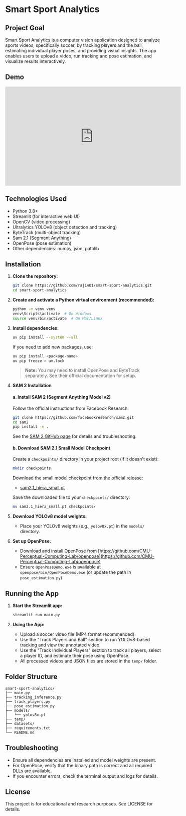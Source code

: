 # Smart Sport Analytics

## Project Goal

Smart Sport Analytics is a computer vision application designed to analyze sports videos, specifically soccer, by tracking players and the ball, estimating individual player poses, and providing visual insights. The app enables users to upload a video, run tracking and pose estimation, and visualize results interactively.

## Demo

<iframe width="560" height="315" src="https://www.youtube.com/embed/xQyL53d1Xtg?si=0bck3WRQ-7Jiysnk" title="YouTube video player" frameborder="0" allow="accelerometer; autoplay; clipboard-write; encrypted-media; gyroscope; picture-in-picture; web-share" referrerpolicy="strict-origin-when-cross-origin" allowfullscreen></iframe>

## Technologies Used

- Python 3.8+
- Streamlit (for interactive web UI)
- OpenCV (video processing)
- Ultralytics YOLOv8 (object detection and tracking)
- ByteTrack (multi-object tracking)
- Sam 2.1 (Segment Anything)
- OpenPose (pose estimation)
- Other dependencies: numpy, json, pathlib

## Installation

1. **Clone the repository:**

   ```bash
   git clone https://github.com/raj1401/smart-sport-analytics.git
   cd smart-sport-analytics
   ```

2. **Create and activate a Python virtual environment (recommended):**

   ```bash
   python -m venv venv
   venv\Scripts\activate  # On Windows
   source venv/bin/activate  # On Mac/Linux
   ```

3. **Install dependencies:**

   ```bash
   uv pip install --system --all
   ```

   If you need to add new packages, use:

   ```bash
   uv pip install <package-name>
   uv pip freeze > uv.lock
   ```

   > **Note:** You may need to install OpenPose and ByteTrack separately. See their official documentation for setup.

4. **SAM 2 Installation**

   #### a. Install SAM 2 (Segment Anything Model v2)

   Follow the official instructions from Facebook Research:

   ```bash
   git clone https://github.com/facebookresearch/sam2.git
   cd sam2
   pip install -e .
   ```

   See the [SAM 2 GitHub page](https://github.com/facebookresearch/sam2) for details and troubleshooting.

   #### b. Download SAM 2.1 Small Model Checkpoint

   Create a `checkpoints/` directory in your project root (if it doesn't exist):

   ```bash
   mkdir checkpoints
   ```

   Download the small model checkpoint from the official release:

   - [sam2.1_hiera_small.pt](https://github.com/facebookresearch/sam2/releases/download/v1.0.0/sam2.1_hiera_small.pt)

   Save the downloaded file to your `checkpoints/` directory:

   ```bash
   mv sam2.1_hiera_small.pt checkpoints/
   ```

5. **Download YOLOv8 model weights:**

   - Place your YOLOv8 weights (e.g., `yolov8x.pt`) in the `models/` directory.

6. **Set up OpenPose:**
   - Download and install OpenPose from [https://github.com/CMU-Perceptual-Computing-Lab/openpose](https://github.com/CMU-Perceptual-Computing-Lab/openpose)
   - Ensure `OpenPoseDemo.exe` is available at `openpose/bin/OpenPoseDemo.exe` (or update the path in `pose_estimation.py`)

## Running the App

1. **Start the Streamlit app:**

   ```bash
   streamlit run main.py
   ```

2. **Using the App:**
   - Upload a soccer video file (MP4 format recommended).
   - Use the "Track Players and Ball" section to run YOLOv8-based tracking and view the annotated video.
   - Use the "Track Individual Players" section to track all players, select a player ID, and estimate their pose using OpenPose.
   - All processed videos and JSON files are stored in the `temp/` folder.

## Folder Structure

```
smart-sport-analytics/
├── main.py
├── tracking_inference.py
├── track_players.py
├── pose_estimation.py
├── models/
│   └── yolov8x.pt
├── temp/
├── datasets/
├── requirements.txt
└── README.md
```

## Troubleshooting

- Ensure all dependencies are installed and model weights are present.
- For OpenPose, verify that the binary path is correct and all required DLLs are available.
- If you encounter errors, check the terminal output and logs for details.

## License

This project is for educational and research purposes. See LICENSE for details.
